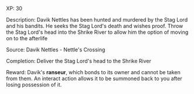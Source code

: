 XP: 30 

Description: Davik Nettles has been hunted and murdered by the Stag Lord and his bandits. He seeks the Stag Lord's death and wishes proof. Throw the Stag Lord's head into the Shrike River to allow him the option of moving on to the afterlife

Source: Davik Nettles - Nettle's Crossing

Completion: Deliver the Stag Lord's head to the Shrike River

Reward: Davik's **ranseur**, which bonds to its owner and cannot be taken from them. An interact action allows it to be summoned back to you after losing possession of it.